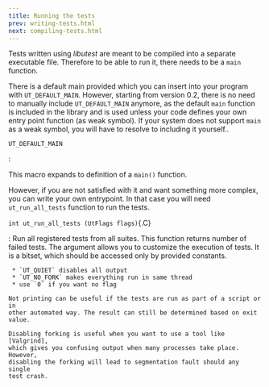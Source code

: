 ```yaml
---
title: Running the tests
prev: writing-tests.html
next: compiling-tests.html
---
```


Tests written using *libutest* are meant to be compiled into a separate
executable file. Therefore to be able to run it, there needs to be a `main`
function.

There is a default main provided which you can insert into your program with
`UT_DEFAULT_MAIN`. However, starting from version 0.2, there is no need
to manually include `UT_DEFAULT_MAIN` anymore, as the default `main` function
is included in the library and is used unless your code defines your own entry
point function (as weak symbol). If your system does not support `main` as a
weak symbol, you will have to resolve to including it yourself..

`UT_DEFAULT_MAIN`

:   <p>This macro expands to definition of a `main()` function.</p>

However, if you are not satisfied with it and want something more complex, you
can write your own entrypoint. In that case you will need `ut_run_all_tests`
function to run the tests.

`int ut_run_all_tests (UtFlags flags)`{.C}

:   Run all registered tests from all suites. This function returns number of
    failed tests. The argument allows you to customize the execution of tests.
    It is a bitset, which should be accessed only by provided constants.

     * `UT_QUIET` disables all output
     * `UT_NO_FORK` makes everything run in same thread
     * use `0` if you want no flag

    Not printing can be useful if the tests are run as part of a script or in
    other automated way. The result can still be determined based on exit
    value.

    Disabling forking is useful when you want to use a tool like [Valgrind],
    which gives you confusing output when many processes take place. However,
    disabling the forking will lead to segmentation fault should any single
    test crash.

[Valgrind]: http://www.valgrind.org/

